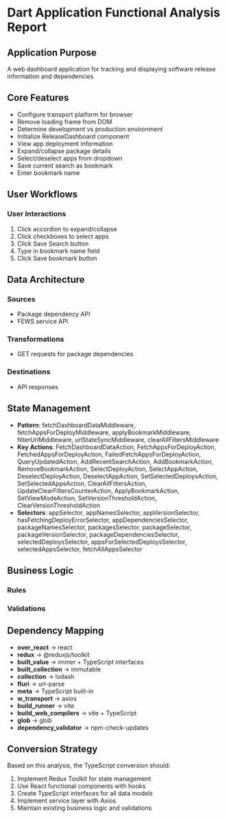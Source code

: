 # Dart Application Functional Analysis Report

## Application Purpose
A web dashboard application for tracking and displaying software release information and dependencies

## Core Features
- Configure transport platform for browser
- Remove loading frame from DOM
- Determine development vs production environment
- Initialize ReleaseDashboard component
- View app deployment information
- Expand/collapse package details
- Select/deselect apps from dropdown
- Save current search as bookmark
- Enter bookmark name

## User Workflows

### User Interactions
1. Click accordion to expand/collapse
2. Click checkboxes to select apps
3. Click Save Search button
4. Type in bookmark name field
5. Click Save bookmark button

## Data Architecture
### Sources
- Package dependency API
- FEWS service API

### Transformations
- GET requests for package dependencies

### Destinations
- API responses

## State Management
- **Pattern**: fetchDashboardDataMiddleware, fetchAppsForDeployMiddleware, applyBookmarkMiddleware, filterUrlMiddleware, urlStateSyncMiddleware, clearAllFiltersMiddleware
- **Key Actions**: FetchDashboardDataAction, FetchAppsForDeployAction, FetchedAppsForDeployAction, FailedFetchAppsForDeployAction, QueryUpdatedAction, AddRecentSearchAction, AddBookmarkAction, RemoveBookmarkAction, SelectDeployAction, SelectAppAction, DeselectDeployAction, DeselectAppAction, SetSelectedDeploysAction, SetSelectedAppsAction, ClearAllFiltersAction, UpdateClearFiltersCounterAction, ApplyBookmarkAction, SetViewModeAction, SetVersionThresholdAction, ClearVersionThresholdAction
- **Selectors**: appSelector, appNamesSelector, appVersionSelector, hasFetchingDeployErrorSelector, appDependenciesSelector, packageNamesSelector, packagesSelector, packageSelector, packageVersionSelector, packageDependenciesSelector, selectedDeploysSelector, appsForSelectedDeploysSelector, selectedAppsSelector, fetchAllAppsSelector

## Business Logic
### Rules


### Validations


## Dependency Mapping
- **over_react** → react
- **redux** → @reduxjs/toolkit
- **built_value** → immer + TypeScript interfaces
- **built_collection** → immutable
- **collection** → lodash
- **fluri** → url-parse
- **meta** → TypeScript built-in
- **w_transport** → axios
- **build_runner** → vite
- **build_web_compilers** → vite + TypeScript
- **glob** → glob
- **dependency_validator** → npm-check-updates

## Conversion Strategy
Based on this analysis, the TypeScript conversion should:
1. Implement Redux Toolkit for state management
2. Use React functional components with hooks
3. Create TypeScript interfaces for all data models
4. Implement service layer with Axios
5. Maintain existing business logic and validations
